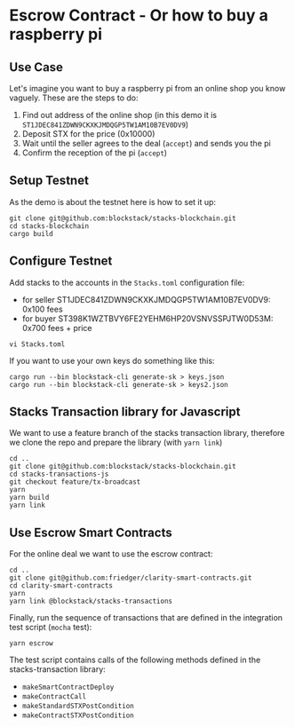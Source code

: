 # Escrow Contract - Or how to buy a raspberry pi

## Use Case

Let's imagine you want to buy a raspberry pi from an online shop you know vaguely. These are the steps to do:

1. Find out address of the online shop (in this demo it is `ST1JDEC841ZDWN9CKXKJMDQGP5TW1AM10B7EV0DV9`)
1. Deposit STX for the price (0x10000)
1. Wait until the seller agrees to the deal (`accept`) and sends you the pi
1. Confirm the reception of the pi (`accept`)

## Setup Testnet

As the demo is about the testnet here is how to set it up:

```
git clone git@github.com:blockstack/stacks-blockchain.git
cd stacks-blockchain
cargo build
```

## Configure Testnet

Add stacks to the accounts in the `Stacks.toml` configuration file:

- for seller ST1JDEC841ZDWN9CKXKJMDQGP5TW1AM10B7EV0DV9: 0x100 fees
- for buyer ST398K1WZTBVY6FE2YEHM6HP20VSNVSSPJTW0D53M: 0x700 fees + price

```
vi Stacks.toml
```

If you want to use your own keys do something like this:

```
cargo run --bin blockstack-cli generate-sk > keys.json
cargo run --bin blockstack-cli generate-sk > keys2.json
```

## Stacks Transaction library for Javascript

We want to use a feature branch of the stacks transaction library, therefore we clone the repo and prepare the library (with `yarn link`)

```
cd ..
git clone git@github.com:blockstack/stacks-blockchain.git
cd stacks-transactions-js
git checkout feature/tx-broadcast
yarn
yarn build
yarn link
```

## Use Escrow Smart Contracts

For the online deal we want to use the escrow contract:

```
cd ..
git clone git@github.com:friedger/clarity-smart-contracts.git
cd clarity-smart-contracts
yarn
yarn link @blockstack/stacks-transactions
```

Finally, run the sequence of transactions that are defined in the integration test script (`mocha` test):

```
yarn escrow
```

The test script contains calls of the following methods defined in the stacks-transaction library:

- `makeSmartContractDeploy`
- `makeContractCall`
- `makeStandardSTXPostCondition`
- `makeContractSTXPostCondition`
